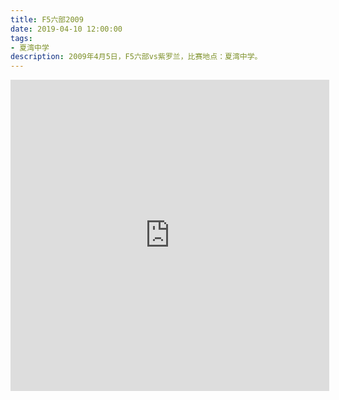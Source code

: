 ```yaml
---
title: F5六部2009
date: 2019-04-10 12:00:00
tags:
- 夏湾中学
description: 2009年4月5日，F5六部vs紫罗兰，比赛地点：夏湾中学。
---
```


<iframe height=498 width=510 src='http://player.youku.com/embed/XODI3MjczMjg=' frameborder=0 'allowfullscreen'></iframe>
